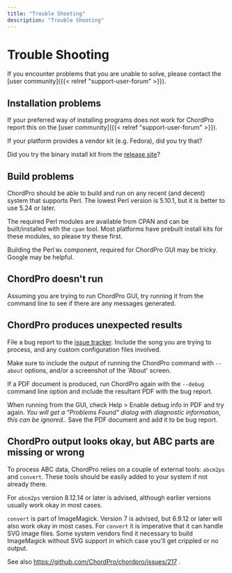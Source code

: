 ```yaml
---
title: "Trouble Shooting"
description: "Trouble Shooting"
---
```


# Trouble Shooting

If you encounter problems that you are unable to solve, please contact
the [user community]({{< relref "support-user-forum" >}}).

## Installation problems

If your preferred way of installing programs does not work for
ChordPro report this on the [user community]({{< relref
"support-user-forum" >}}).

If your platform provides a vendor kit (e.g. Fedora), did you try
that?

Did you try the binary install kit from the [release site](https://github.com/ChordPro/chordpro/releases)?

## Build problems

ChordPro should be able to build and run on any recent (and decent)
system that supports Perl. The lowest Perl version is 5.10.1, but it
is better to use 5.24 or later.

The required Perl modules are available from CPAN and can be
built/installed with the `cpan` tool. Most platforms have prebuilt
install kits for these modules, so please try these first.

Building the Perl `Wx` component, required for ChordPro GUI may be tricky.
Google may be helpful.

## ChordPro doesn't run

Assuming you are trying to run ChordPro GUI, try running it from the
command line to see if there are any messages generated.

## ChordPro produces unexpected results

File a bug report to the [issue
tracker](https://github.com/ChordPro/chordpro/issues). Include the
song you are trying to process, and any custom configuration files involved.

Make sure to include the output of running the ChordPro command with
`--about` options, and/or a screenshot of the 'About' screen.

If a PDF document is produced, run ChordPro again with the `--debug`
command line option and include the resultant PDF with the bug report.

When running from the GUI, check Help > Enable debug info in PDF and
try again. _You will get a "Problems Found" dialog with diagnostic
information, this can be ignored._. Save the PDF document and add it
to be bug report.

## ChordPro output looks okay, but ABC parts are missing or wrong

To process ABC data, ChordPro relies on a couple of external tools:
`abcm2ps` and `convert`. These tools should be easily added to your
system if not already there.

For `abcm2ps` version 8.12.14 or later is advised, although earlier
versions usually work okay in most cases.

`convert` is part of ImageMagick. Version 7 is advised, but 6.9.12 or
later will also work okay in most cases. For `convert` it is
imperative that it can handle SVG image files. Some system vendors
find it necessary to build ImageMagick without SVG support in which
case you'll get crippled or no output.

See also https://github.com/ChordPro/chordpro/issues/217 .
